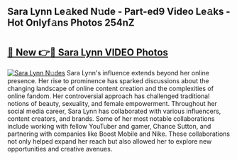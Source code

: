 ## Sara Lynn Le𝚊ked N𝚞de - Part-ed9 Video Le𝚊ks - Hot Onlyf𝚊ns Photos 254nZ

# <h2><a href="http://ab90768.deff.icu/?id=Sara+Lynn">🔗 New 👉🔴 Sara Lynn VIDEO Photos</a></h2>

[![Sara Lynn N𝚞des](https://i.imgur.com/rIISA9y.gif)](http://ab90768.deff.icu/?id=Sara+Lynn)
Sara Lynn's influence extends beyond her online presence. Her rise to prominence has sparked discussions about the changing landscape of online content creation and the complexities of online fandom. Her controversial approach has challenged traditional notions of beauty, sexuality, and female empowerment. Throughout her social media career, Sara Lynn has collaborated with various influencers, content creators, and brands. Some of her most notable collaborations include working with fellow YouTuber and gamer, Chance Sutton, and partnering with companies like Boost Mobile and Nike. These collaborations not only helped expand her reach but also allowed her to explore new opportunities and creative avenues.
